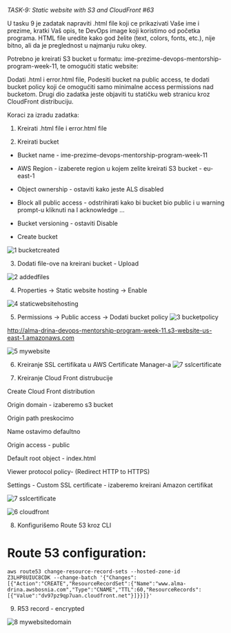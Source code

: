*TASK-9: Static website with S3 and CloudFront #63*

U tasku 9 je zadatak napraviti .html file koji ce prikazivati Vaše ime i prezime, kratki Vaš opis, te DevOps image koji koristimo od početka programa. HTML file uredite kako god želite (text, colors, fonts, etc.), nije bitno, ali da je preglednost u najmanju ruku okey.

Potrebno je kreirati S3 bucket u formatu: ime-prezime-devops-mentorship-program-week-11, te omogućiti static website:

Dodati .html i error.html file,
Podesiti bucket na public access, te dodati bucket policy koji će omogućiti samo minimalne access permissions nad bucketom.
Drugi dio zadatka jeste objaviti tu statičku web stranicu kroz CloudFront distribuciju.

Koraci za izradu zadatka:
1. Kreirati .html file i error.html file 

2. Kreirati bucket 
- Bucket name - ime-prezime-devops-mentorship-program-week-11

- AWS Region - izaberete region u kojem zelite kreirati S3 bucket - eu-east-1

- Object ownership - ostaviti kako jeste ALS disabled

- Block all public access - odstrihirati kako bi bucket bio public i u warning prompt-u kliknuti na I acknowledge ...

- Bucket versioning - ostaviti Disable

- Create bucket

![1 bucketcreated](https://github.com/AlmaDr/alma-drina-devops-mentorship-/assets/72069598/db462d1b-d938-4b44-ae05-a574a41bf277)

3. Dodati file-ove na kreirani bucket - Upload 

![2 addedfiles](https://github.com/AlmaDr/alma-drina-devops-mentorship-/assets/72069598/9c1ca0db-4527-4161-a239-c425fff3cbfc)


4. Properties -> Static website hosting -> Enable

![4 staticwebsitehosting](https://github.com/AlmaDr/alma-drina-devops-mentorship-/assets/72069598/f67ae011-85d1-46fa-ba24-9ed3325497be)


5. Permissions -> Public access -> Dodati bucket policy 
![3 bucketpolicy](https://github.com/AlmaDr/alma-drina-devops-mentorship-/assets/72069598/b8b2e5ea-48e6-48ad-b768-041d977b6429)

http://alma-drina-devops-mentorship-program-week-11.s3-website-us-east-1.amazonaws.com

![5 mywebsite](https://github.com/AlmaDr/alma-drina-devops-mentorship-/assets/72069598/da8d682c-17ed-4987-86bc-ebe33cbcbd0b)

6. Kreiranje SSL certifikata u AWS Certificate Manager-a
![7 sslcertificate](https://github.com/AlmaDr/alma-drina-devops-mentorship-/assets/72069598/c48b0060-dc6e-422e-bb70-d6fe11e46402)


7. Kreiranje Cloud Front distrubucije

Create Cloud Front distribution

Origin domain - izaberemo s3 bucket

Origin path preskocimo

Name ostavimo defaultno

Origin access - public

Default root object - index.html

Viewer protocol policy- (Redirect HTTP to HTTPS)

Settings - Custom SSL certificate - izaberemo kreirani Amazon certifikat

![7 sslcertificate](https://github.com/AlmaDr/alma-drina-devops-mentorship-/assets/72069598/ed0bca10-d03c-4886-aff4-e6452e73f528)


![6 cloudfront](https://github.com/AlmaDr/alma-drina-devops-mentorship-/assets/72069598/17feb740-d671-47a4-a437-476c57afb366)

8. Konfigurišemo Route 53 kroz CLI
# Route 53 configuration:
`aws route53 change-resource-record-sets --hosted-zone-id Z3LHP8UIUC8CDK --change-batch '{"Changes":[{"Action":"CREATE","ResourceRecordSet":{"Name":"www.alma-drina.awsbosnia.com","Type":"CNAME","TTL":60,"ResourceRecords":[{"Value":"dv97pz9qp7uan.cloudfront.net"}]}}]}'` 

9. R53 record - encrypted

![8 mywebsitedomain](https://github.com/AlmaDr/alma-drina-devops-mentorship-/assets/72069598/04527eb9-df8d-4d88-88c4-f7a33fdb3a2f)












